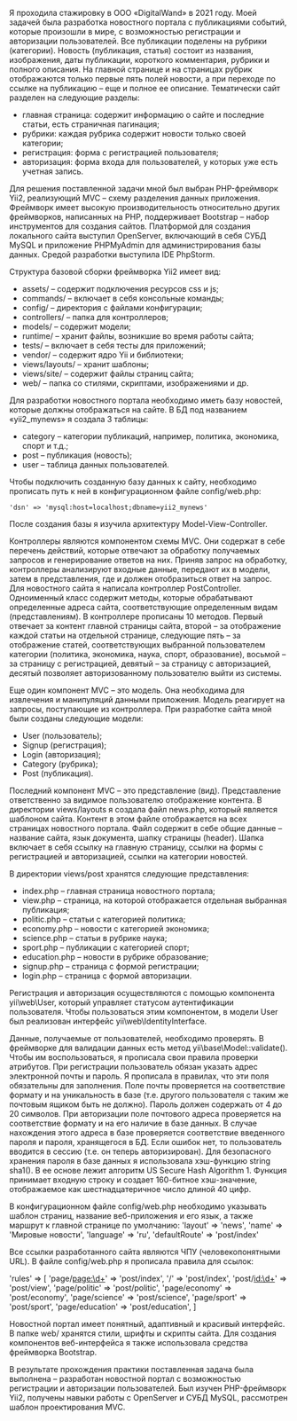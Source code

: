 Я проходила стажировку в ООО «DigitalWand» в 2021 году. Моей задачей была разработка новостного портала с публикациями событий, которые произошли в мире, с возможностью регистрации и авторизации пользователей. Все публикации поделены на рубрики (категории). Новость (публикация, статья) состоит из названия, изображения, даты публикации, короткого комментария, рубрики и полного описания. На главной странице и на страницах рубрик отображаются только первые пять полей новости, а при переходе по ссылке на публикацию – еще и полное ее описание. Тематически сайт разделен на следующие разделы:
-	главная страница: содержит информацию о сайте и последние статьи, есть страничная пагинация;
-	рубрики: каждая рубрика содержит новости только своей категории;
-	регистрация: форма с регистрацией пользователя;
-	авторизация: форма входа для пользователей, у которых уже есть учетная запись.

Для решения поставленной задачи мной был выбран PHP-фреймворк Yii2, реализующий MVC – схему разделения данных приложения. Фреймворк имеет высокую производительность относительно других фреймворков, написанных на PHP, поддерживает Bootstrap – набор инструментов для создания сайтов.  Платформой для создания локального сайта выступил OpenServer, включающий в себя СУБД MySQL и приложение PHPMyAdmin для администрирования базы данных. Средой разработки выступила 
IDE PhpStorm.

Структура базовой сборки фреймворка Yii2 имеет вид:
-	assets/ – содержит подключения ресурсов css и js;
-	commands/ – включает в себя консольные команды;
-	config/ – директория с файлами конфигурации;
-	controllers/ – папка для контроллеров;
-	models/ – содержит модели;
-	runtime/ – хранит файлы, возникшие во время работы сайта;
-	tests/ – включает в себя тесты для приложений;
-	vendor/ – содержит ядро Yii и библиотеки;
-	views/layouts/ – хранит шаблоны;
-	views/site/ – содержит файлы страниц сайта;
-	web/ – папка со стилями, скриптами, изображениями и др.


Для разработки новостного портала необходимо иметь базу новостей, которые должны отображаться на сайте. В БД под названием «yii2_mynews» я создала 3 таблицы:
-	category – категории публикаций, например, политика, экономика, спорт и т.д.;
-	post – публикация (новость);
-	user – таблица данных пользователей.

Чтобы подключить созданную базу данных к сайту, необходимо прописать путь к ней в конфигурационном файле config/web.php:

    'dsn' => 'mysql:host=localhost;dbname=yii2_mynews'

После создания базы я изучила архитектуру Model-View-Controller.

Контроллеры являются компонентом схемы MVC. Они содержат в себе перечень действий, которые отвечают за обработку получаемых запросов и генерирование ответов на них. Приняв запрос на обработку, контроллеры анализируют входные данные, передают их в модели, затем в представления, где и должен отобразиться ответ на запрос.
Для новостного сайта я написала контроллер PostController. Одноименный класс содержит методы, которые обрабатывают определенные адреса сайта, соответствующие определенным видам (представлениям). В контроллере прописаны 10 методов. Первый отвечает за контент главной страницы сайта, второй – за отображение каждой статьи на отдельной странице, следующие пять – за отображение статей, соответствующих выбранной пользователем категории (политика, экономика, наука, спорт, образование), восьмой – за страницу с регистрацией, девятый – за страницу с авторизацией, десятый позволяет авторизованному пользователю выйти из системы.

Еще один компонент MVC – это модель. Она необходима для извлечения и манипуляций данными приложения. Модель реагирует на запросы, поступающие из контроллера.
При разработке сайта мной были созданы следующие модели:
-	User (пользователь);
-	Signup (регистрация);
-	Login (авторизация);
-	Category (рубрика);
-	Post (публикация).

Последний компонент MVC – это представление (вид). Представление ответственно за видимое пользователю отображение контента.
В директории views/layouts я создала файл news.php, который является шаблоном сайта. Контент в этом файле отображается на всех страницах новостного портала. Файл содержит в себе общие данные – название сайта, язык документа, шапку страницы (header). Шапка включает в себя ссылку на главную страницу, ссылки на формы с регистрацией и авторизацией, ссылки на категории новостей.

В директории views/post хранятся следующие представления:
-	index.php – главная страница новостного портала;
-	view.php – страница, на которой отображается отдельная выбранная публикация;
-	politic.php – статьи с категорией политика;
-	economy.php – новости с категорией экономика;
-	science.php – статьи в рубрике наука;
-	sport.php – публикации с категорией спорт;
-	education.php – новости в рубрике образование;
-	signup.php – страница с формой регистрации;
-	login.php – страница с формой авторизации.

Регистрация и авторизация осуществляются с помощью компонента yii\web\User, который управляет статусом аутентификации пользователя. Чтобы пользоваться этим компонентом, в модели User был реализован интерфейс yii\web\IdentityInterface.

Данные, получаемые от пользователей, необходимо проверять. В фреймворке для валидации данных есть метод yii\base\Model::validate(). Чтобы им воспользоваться, я прописала свои правила проверки атрибутов.
При регистрации пользователь обязан указать адрес электронной почты и пароль. Я прописала в правилах, что эти поля обязательны для заполнения. Поле почты проверяется на соответствие формату и на уникальность в базе (т.е. другого пользователя с таким же почтовым ящиком быть не должно). Пароль должен содержать от 4 до 20 символов.
При авторизации поле почтового адреса проверяется на соответствие формату и на его наличие в базе данных. В случае нахождения этого адреса в базе проверяется соответствие введенного пароля и пароля, хранящегося в БД. Если ошибок нет, то пользователь вводится в сессию (т.е. он теперь авторизирован).
Для безопасного хранения пароля в базе данных я использовала 
хэш-функцию string sha1(). В ее основе лежит алгоритм US Secure Hash Algorithm 1. Функция принимает входную строку и создает 160-битное хэш-значение, отображаемое как шестнадцатеричное число длиной 40 цифр.


В конфигурационном файле config/web.php необходимо указывать шаблон страниц, название веб-приложения и его язык, а также маршрут к главной странице по умолчанию:
    'layout' => 'news',
    'name' => 'Мировые новости',
    'language' => 'ru',
    'defaultRoute' => 'post/index'


Все ссылки разработанного сайта являются ЧПУ (человекопонятными URL). В файле config/web.php я прописала правила для ссылок:

'rules' => [
                'page/<page:\d+>' => 'post/index',
                '/' => 'post/index',
                'post/<id:\d+>' => 'post/view',
                'page/politic' => 'post/politic',
                'page/economy' => 'post/economy',
                'page/science' => 'post/science',
                'page/sport' => 'post/sport',
                'page/education' => 'post/education',
            ]


Новостной портал имеет понятный, адаптивный и красивый интерфейс. В папке web/ хранятся стили, шрифты и скрипты сайта. Для создания компонентов веб-интерфейса я также использовала средства фреймворка Bootstrap.

В результате прохождения практики поставленная задача была выполнена – разработан новостной портал с возможностью регистрации и авторизации пользователей. Был изучен PHP-фреймворк Yii2, получены навыки работы с OpenServer и СУБД MySQL, рассмотрен шаблон проектирования MVC.
